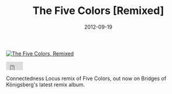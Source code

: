 ﻿---
title: The Five Colors [Remixed]
date: 2012-09-19
tags: ["Releases"]
---

[![The Five Colors, Remixed](/images/the-five-colors-remixed.jpg)](https://bridgesofkonigsberg.bandcamp.com/album/the-five-colors-remixed)

<iframe width="46" height="23" style="position: relative; display: block; width: 46px; height: 23px;" src="http://bandcamp.com/EmbeddedPlayer/v=2/track=2563747714/size=short/bgcol=FFFFFF/linkcol=4285BB/" allowtransparency="true" frameborder="0"><a href="http://bridgesofkonigsberg.bandcamp.com/track/five-colors-connectedness-locus-remix">Five Colors [Connectedness Locus Remix] by Bridges of Königsberg</a></iframe>

Connectedness Locus remix of Five Colors, out now on Bridges of K&ouml;nigsberg's latest remix album.
